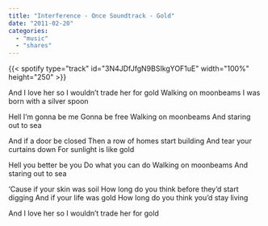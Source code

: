 ```yaml
---
title: "Interference - Once Soundtrack - Gold"
date: "2011-02-20"
categories:
  - "music"
  - "shares"
---
```


{{< spotify type="track" id="3N4JDfJfgN9BSIkgYOF1uE" width="100%" height="250" >}}

And I love her so
I wouldn’t trade her for gold
Walking on moonbeams
I was born with a silver spoon

Hell I’m gonna be me
Gonna be free
Walking on moonbeams
And staring out to sea

And if a door be closed
Then a row of homes start building
And tear your curtains down
For sunlight is like gold

Hell you better be you
Do what you can do
Walking on moonbeams
And staring out to sea

‘Cause if your skin was soil
How long do you think before they’d start digging
And if your life was gold
How long do you think you’d stay living

And I love her so
I wouldn’t trade her for gold
